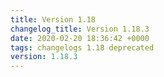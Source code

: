 ```yaml
---
title: Version 1.18
changelog_title: Version 1.18.3
date: 2020-02-20 18:36:42 +0000
tags: changelogs 1.18 deprecated
version: 1.18.3
---
```

<script src="https://gist.github.com/spinnaker-release/59e0c8280090b7a536f1d26e7f8f3d46.js"/>

